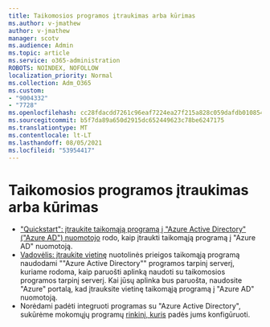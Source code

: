 ```yaml
---
title: Taikomosios programos įtraukimas arba kūrimas
ms.author: v-jmathew
author: v-jmathew
manager: scotv
ms.audience: Admin
ms.topic: article
ms.service: o365-administration
ROBOTS: NOINDEX, NOFOLLOW
localization_priority: Normal
ms.collection: Adm_O365
ms.custom:
- "9004332"
- "7728"
ms.openlocfilehash: cc28fdacdd7261c96eaf7224ea27f215a828c059dafdb01085434d06551c6e0b
ms.sourcegitcommit: b5f7da89a650d2915dc652449623c78be6247175
ms.translationtype: MT
ms.contentlocale: lt-LT
ms.lasthandoff: 08/05/2021
ms.locfileid: "53954417"
---
```

# <a name="adding-or-creating-an-application"></a>Taikomosios programos įtraukimas arba kūrimas

- ["Quickstart": įtraukite taikomąją programą į "Azure Active Directory" ("Azure AD") nuomotojo](https://docs.microsoft.com/azure/active-directory/manage-apps/add-application-portal) rodo, kaip įtraukti taikomąją programą į "Azure AD" nuomotoją.
- [Vadovėlis: įtraukite vietinę](https://docs.microsoft.com/azure/active-directory/manage-apps/application-proxy-add-on-premises-application) nuotolinės prieigos taikomąją programą naudodami ""Azure Active Directory"" programos tarpinį serverį, kuriame rodoma, kaip paruošti aplinką naudoti su taikomosios programos tarpinį serverį. Kai jūsų aplinka bus paruošta, naudosite "Azure" portalą, kad įtrauksite vietinę taikomąją programą į "Azure AD" nuomotoją.
- Norėdami padėti integruoti programas su "Azure Active Directory", sukūrėme mokomųjų programų [rinkinį, kuris](https://docs.microsoft.com/azure/active-directory/saas-apps/tutorial-list) padės jums konfigūruoti.

